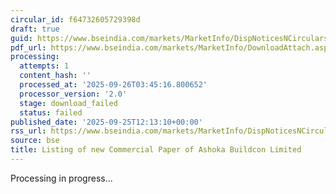 ```yaml
---
circular_id: f64732605729398d
draft: true
guid: https://www.bseindia.com/markets/MarketInfo/DispNoticesNCirculars.aspx?Noticeid={514B011D-5AD3-4C07-B984-BE8D7C62D2A7}&noticeno=20250925-25&dt=09/25/2025&icount=25&totcount=65&flag=0
pdf_url: https://www.bseindia.com/markets/MarketInfo/DownloadAttach.aspx?id=20250925-25&attachedId=
processing:
  attempts: 1
  content_hash: ''
  processed_at: '2025-09-26T03:45:16.800652'
  processor_version: '2.0'
  stage: download_failed
  status: failed
published_date: '2025-09-25T12:13:10+00:00'
rss_url: https://www.bseindia.com/markets/MarketInfo/DispNoticesNCirculars.aspx?Noticeid={514B011D-5AD3-4C07-B984-BE8D7C62D2A7}&noticeno=20250925-25&dt=09/25/2025&icount=25&totcount=65&flag=0
source: bse
title: Listing of new Commercial Paper of Ashoka Buildcon Limited
---
```


Processing in progress...